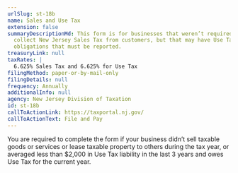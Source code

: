 ```yaml
---
urlSlug: st-18b
name: Sales and Use Tax
extension: false
summaryDescriptionMd: This form is for businesses that weren’t required to
  collect New Jersey Sales Tax from customers, but that may have Use Tax
  obligations that must be reported.
treasuryLink: null
taxRates: |
  6.625% Sales Tax and 6.625% for Use Tax 
filingMethod: paper-or-by-mail-only
filingDetails: null
frequency: Annually
additionalInfo: null
agency: New Jersey Division of Taxation
id: st-18b
callToActionLink: https://taxportal.nj.gov/
callToActionText: File and Pay
---
```

You are required to complete the form if your business didn’t sell taxable goods or services or lease taxable property to others during the tax year, or averaged less than $2,000 in Use Tax liability in the last 3 years and owes Use Tax for the current year.